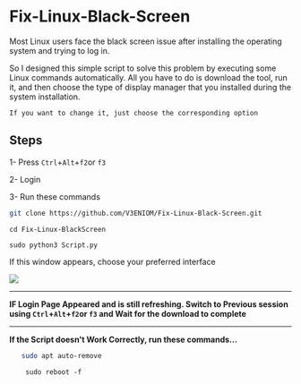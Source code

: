 # Fix-Linux-Black-Screen

Most Linux users face the black screen issue after installing 
the operating system and trying to log in.

So I designed this simple script to solve this problem by executing some Linux commands automatically.
All you have to do is download the tool, run it, and then choose the type of display manager that you installed during the system installation.

`If you want to change it, just choose the corresponding option`

## Steps

1- Press `Ctrl`+`Alt`+`f2`or `f3` 

2- Login 
 
3- Run these commands
 ```bash 
 git clone https://github.com/V3ENIOM/Fix-Linux-Black-Screen.git
 ```
    cd Fix-Linux-BlackScreen
 ```
 sudo python3 Script.py
 ````

If this window appears, choose your preferred interface

![](https://i.ibb.co/v45YsFv/Virtual-Box-Kali-04-03-2024-17-38-18.png)

<hr/>

**IF Login Page Appeared and is still refreshing. Switch to Previous session using `Ctrl`+`Alt`+`f2`or `f3` 
and Wait for the download to complete**
<hr/>

**If the Script doesn't Work Correctly, run these commands...**

 ```bash
    sudo apt auto-remove
```
```
    sudo reboot -f 
```
